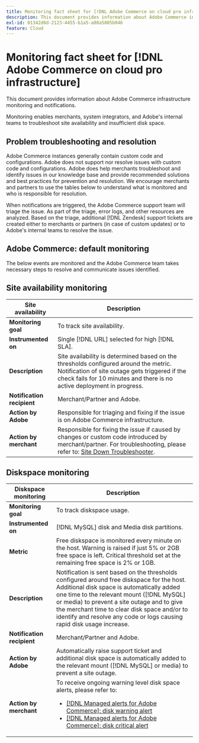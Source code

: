 ```yaml
---
title: Monitoring fact sheet for [!DNL Adobe Commerce on cloud pro infrastructure]
description: This document provides information about Adobe Commerce infrastructure monitoring and notifications.
exl-id: 01342d8d-2123-4455-b1a5-a08a5805b046
feature: Cloud
---
```


# Monitoring fact sheet for [!DNL Adobe Commerce on cloud pro infrastructure]

This document provides information about Adobe Commerce infrastructure monitoring and notifications.

Monitoring enables merchants, system integrators, and Adobe's internal teams to troubleshoot site availability and insufficient disk space.

## Problem troubleshooting and resolution

Adobe Commerce instances generally contain custom code and configurations. Adobe does not support nor resolve issues with custom code and configurations. Adobe does help merchants troubleshoot and identify issues in our knowledge base and provide recommended solutions and best practices for prevention and resolution. We encourage merchants and partners to use the tables below to understand what is monitored and who is responsible for resolution.

When notifications are triggered, the Adobe Commerce support team will triage the issue. As part of the triage, error logs, and other resources are analyzed. Based on the triage, additional [!DNL Zendesk] support tickets are created either to merchants or partners (in case of custom updates) or to Adobe's internal teams to resolve the issue.

## Adobe Commerce: default monitoring

The below events are monitored and the Adobe Commerce team takes necessary steps to resolve and communicate issues identified.

## Site availability monitoring

 |  Site availability  | Description |
 |------------|------------|
 | **Monitoring goal** | To track site availability. |
 | **Instrumented on** | Single [!DNL URL] selected for high [!DNL SLA]. |
 | **Description** | Site availability is determined based on the thresholds configured around the metric. Notification of site outage gets triggered if the check fails for 10 minutes and there is no active deployment in progress.|
 | **Notification recipient** | Merchant/Partner and Adobe. |
 | **Action by Adobe** | Responsible for triaging and fixing if the issue is on Adobe Commerce infrastructure.|
 | **Action by merchant** | Responsible for fixing the issue if caused by changes or custom code introduced by merchant/partner. For troubleshooting, please refer to: [Site Down Troubleshooter](https://experienceleague.adobe.com/docs/commerce-knowledge-base/kb/troubleshooting/site-down-or-unresponsive/magento-site-down-troubleshooter.html). |

## Diskspace monitoring

| Diskspace monitoring    | Description |
|------------|------------|
| **Monitoring goal** |To track diskspace usage.|
| **Instrumented on** | [!DNL MySQL] disk and Media disk partitions.|
| **Metric** | Free diskspace is monitored every minute on the host. Warning is raised if just 5% or 2GB free space is left. Critical threshold set at the remaining free space is 2% or 1GB.|
| **Description** | Notification is sent based on the thresholds configured around free diskspace for the host. Additional disk space is automatically added one time to the relevant mount ([!DNL MySQL] or media) to prevent a site outage and to give the merchant time to clear disk space and/or to identify and resolve any code or logs causing rapid disk usage increase.|
| **Notification recipient** | Merchant/Partner and Adobe. |
| **Action by Adobe** | Automatically raise support ticket and additional disk space is automatically added to the relevant mount ([!DNL MySQL] or media) to prevent a site outage. |
| **Action by merchant** | To receive ongoing warning level disk space alerts, please refer to: <ul><li>[[!DNL Managed alerts for Adobe Commerce]: disk warning alert](https://experienceleague.adobe.com/docs/commerce-knowledge-base/kb/support-tools/managed-alerts/managed-alerts-for-magento-commerce-disk-warning-alert.html)</li><li>[[!DNL Managed alerts for Adobe Commerce]: disk critical alert](https://experienceleague.adobe.com/docs/commerce-knowledge-base/kb/support-tools/managed-alerts/managed-alerts-for-magento-commerce-disk-critical-alert.html) </li></ul> |


